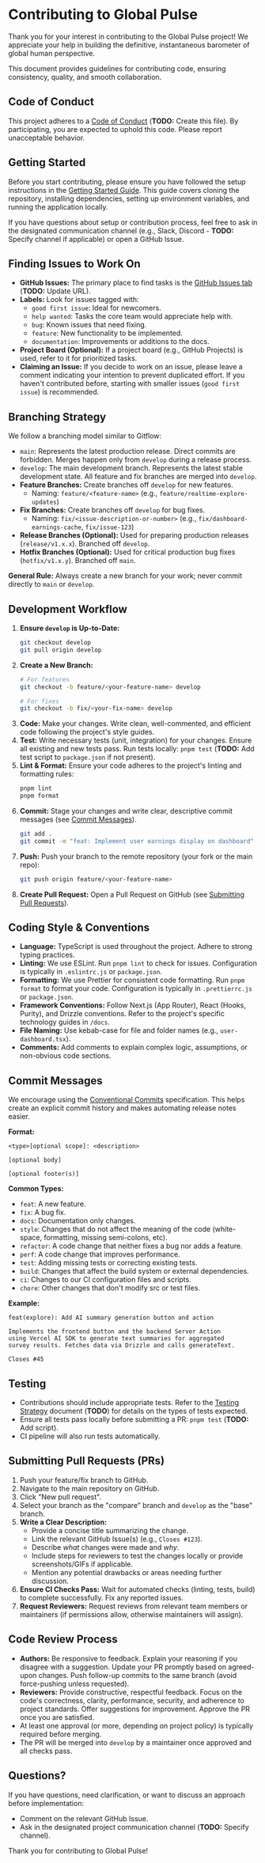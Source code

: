 # Contributing to Global Pulse

Thank you for your interest in contributing to the Global Pulse project! We appreciate your help in building the definitive, instantaneous barometer of global human perspective.

This document provides guidelines for contributing code, ensuring consistency, quality, and smooth collaboration.

## Code of Conduct

This project adheres to a [Code of Conduct](CODE_OF_CONDUCT.md) (**TODO:** Create this file). By participating, you are expected to uphold this code. Please report unacceptable behavior.

## Getting Started

Before you start contributing, please ensure you have followed the setup instructions in the [Getting Started Guide](getting_started.md). This guide covers cloning the repository, installing dependencies, setting up environment variables, and running the application locally.

If you have questions about setup or contribution process, feel free to ask in the designated communication channel (e.g., Slack, Discord - **TODO:** Specify channel if applicable) or open a GitHub Issue.

## Finding Issues to Work On

*   **GitHub Issues:** The primary place to find tasks is the [GitHub Issues tab](@https://github.com/LastMile-Innovations/Global_Pulse.git/issues) (**TODO:** Update URL).
*   **Labels:** Look for issues tagged with:
    *   `good first issue`: Ideal for newcomers.
    *   `help wanted`: Tasks the core team would appreciate help with.
    *   `bug`: Known issues that need fixing.
    *   `feature`: New functionality to be implemented.
    *   `documentation`: Improvements or additions to the docs.
*   **Project Board (Optional):** If a project board (e.g., GitHub Projects) is used, refer to it for prioritized tasks.
*   **Claiming an Issue:** If you decide to work on an issue, please leave a comment indicating your intention to prevent duplicated effort. If you haven't contributed before, starting with smaller issues (`good first issue`) is recommended.

## Branching Strategy

We follow a branching model similar to Gitflow:

*   `main`: Represents the latest production release. Direct commits are forbidden. Merges happen only from `develop` during a release process.
*   `develop`: The main development branch. Represents the latest stable development state. All feature and fix branches are merged into `develop`.
*   **Feature Branches:** Create branches off `develop` for new features.
    *   Naming: `feature/<feature-name>` (e.g., `feature/realtime-explore-updates`)
*   **Fix Branches:** Create branches off `develop` for bug fixes.
    *   Naming: `fix/<issue-description-or-number>` (e.g., `fix/dashboard-earnings-cache`, `fix/issue-123`)
*   **Release Branches (Optional):** Used for preparing production releases (`release/v1.x.x`). Branched off `develop`.
*   **Hotfix Branches (Optional):** Used for critical production bug fixes (`hotfix/v1.x.y`). Branched off `main`.

**General Rule:** Always create a new branch for your work; never commit directly to `main` or `develop`.

## Development Workflow

1.  **Ensure `develop` is Up-to-Date:**
    ```bash
    git checkout develop
    git pull origin develop
    ```
2.  **Create a New Branch:**
    ```bash
    # For features
    git checkout -b feature/<your-feature-name> develop

    # For fixes
    git checkout -b fix/<your-fix-name> develop
    ```
3.  **Code:** Make your changes. Write clean, well-commented, and efficient code following the project's style guides.
4.  **Test:** Write necessary tests (unit, integration) for your changes. Ensure all existing and new tests pass. Run tests locally: `pnpm test` (**TODO:** Add test script to `package.json` if not present).
5.  **Lint & Format:** Ensure your code adheres to the project's linting and formatting rules:
    ```bash
    pnpm lint
    pnpm format
    ```
6.  **Commit:** Stage your changes and write clear, descriptive commit messages (see [Commit Messages](#commit-messages)).
    ```bash
    git add .
    git commit -m "feat: Implement user earnings display on dashboard"
    ```
7.  **Push:** Push your branch to the remote repository (your fork or the main repo):
    ```bash
    git push origin feature/<your-feature-name>
    ```
8.  **Create Pull Request:** Open a Pull Request on GitHub (see [Submitting Pull Requests](#submitting-pull-requests-prs)).

## Coding Style & Conventions

*   **Language:** TypeScript is used throughout the project. Adhere to strong typing practices.
*   **Linting:** We use ESLint. Run `pnpm lint` to check for issues. Configuration is typically in `.eslintrc.js` or `package.json`.
*   **Formatting:** We use Prettier for consistent code formatting. Run `pnpm format` to format your code. Configuration is typically in `.prettierrc.js` or `package.json`.
*   **Framework Conventions:** Follow Next.js (App Router), React (Hooks, Purity), and Drizzle conventions. Refer to the project's specific technology guides in `/docs`.
*   **File Naming:** Use kebab-case for file and folder names (e.g., `user-dashboard.tsx`).
*   **Comments:** Add comments to explain complex logic, assumptions, or non-obvious code sections.

## Commit Messages

We encourage using the [Conventional Commits](https://www.conventionalcommits.org/) specification. This helps create an explicit commit history and makes automating release notes easier.

**Format:**

```
<type>[optional scope]: <description>

[optional body]

[optional footer(s)]
```

**Common Types:**

*   `feat`: A new feature.
*   `fix`: A bug fix.
*   `docs`: Documentation only changes.
*   `style`: Changes that do not affect the meaning of the code (white-space, formatting, missing semi-colons, etc).
*   `refactor`: A code change that neither fixes a bug nor adds a feature.
*   `perf`: A code change that improves performance.
*   `test`: Adding missing tests or correcting existing tests.
*   `build`: Changes that affect the build system or external dependencies.
*   `ci`: Changes to our CI configuration files and scripts.
*   `chore`: Other changes that don't modify src or test files.

**Example:**

```
feat(explore): Add AI summary generation button and action

Implements the frontend button and the backend Server Action
using Vercel AI SDK to generate text summaries for aggregated
survey results. Fetches data via Drizzle and calls generateText.

Closes #45
```

## Testing

*   Contributions should include appropriate tests. Refer to the [Testing Strategy](testing_strategy.md) document (**TODO**) for details on the types of tests expected.
*   Ensure all tests pass locally before submitting a PR: `pnpm test` (**TODO:** Add script).
*   CI pipeline will also run tests automatically.

## Submitting Pull Requests (PRs)

1.  Push your feature/fix branch to GitHub.
2.  Navigate to the main repository on GitHub.
3.  Click "New pull request".
4.  Select your branch as the "compare" branch and `develop` as the "base" branch.
5.  **Write a Clear Description:**
    *   Provide a concise title summarizing the change.
    *   Link the relevant GitHub Issue(s) (e.g., `Closes #123`).
    *   Describe *what* changes were made and *why*.
    *   Include steps for reviewers to test the changes locally or provide screenshots/GIFs if applicable.
    *   Mention any potential drawbacks or areas needing further discussion.
6.  **Ensure CI Checks Pass:** Wait for automated checks (linting, tests, build) to complete successfully. Fix any reported issues.
7.  **Request Reviewers:** Request reviews from relevant team members or maintainers (if permissions allow, otherwise maintainers will assign).

## Code Review Process

*   **Authors:** Be responsive to feedback. Explain your reasoning if you disagree with a suggestion. Update your PR promptly based on agreed-upon changes. Push follow-up commits to the same branch (avoid force-pushing unless requested).
*   **Reviewers:** Provide constructive, respectful feedback. Focus on the code's correctness, clarity, performance, security, and adherence to project standards. Offer suggestions for improvement. Approve the PR once you are satisfied.
*   At least one approval (or more, depending on project policy) is typically required before merging.
*   The PR will be merged into `develop` by a maintainer once approved and all checks pass.

## Questions?

If you have questions, need clarification, or want to discuss an approach before implementation:

*   Comment on the relevant GitHub Issue.
*   Ask in the designated project communication channel (**TODO:** Specify channel).

Thank you for contributing to Global Pulse!
